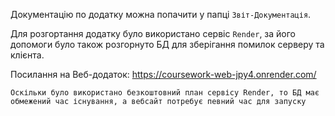 Документацію по додатку можна попачити у папці `Звіт-Документація`. 

Для розгортання додатку було використано сервіс `Render`, за його допомоги було також розгорнуто БД для зберігання помилок серверу та клієнта.

Посилання на Веб-додаток: https://coursework-web-jpy4.onrender.com/

`Оскільки було використано безкоштовний план сервісу Render, то БД має обмежений час існування, а вебсайт потребує певний час для запуску`
